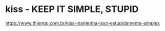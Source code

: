 # kiss - KEEP IT SIMPLE, STUPID

https://www.thiengo.com.br/kiss-mantenha-isso-estupidamente-simples

